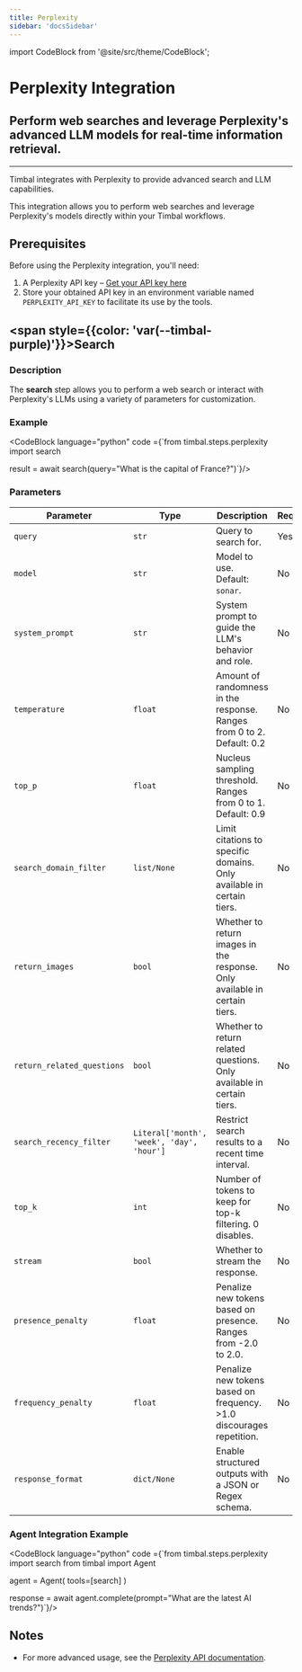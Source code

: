 ```yaml
---
title: Perplexity
sidebar: 'docsSidebar'
---
```


import CodeBlock from '@site/src/theme/CodeBlock';

# Perplexity Integration

<h2 className="subtitle" style={{marginTop: '-17px', fontSize: '1.1rem', fontWeight: 'normal'}}>
Perform web searches and leverage Perplexity's advanced LLM models for real-time information retrieval.
</h2>

---

Timbal integrates with Perplexity to provide advanced search and LLM capabilities. 

This integration allows you to perform web searches and leverage Perplexity's models directly within your Timbal workflows.

## Prerequisites

Before using the Perplexity integration, you'll need:

1. A Perplexity API key – [Get your API key here](https://www.perplexity.ai/account/api/keys)
2. Store your obtained API key in an environment variable named `PERPLEXITY_API_KEY` to facilitate its use by the tools.


## <span style={{color: 'var(--timbal-purple)'}}><strong>Search</strong></span>

### Description
The **search** step allows you to perform a web search or interact with Perplexity's LLMs using a variety of parameters for customization.

### Example
<CodeBlock language="python" code ={`from timbal.steps.perplexity import search

result = await search(query="What is the capital of France?")`}/>

### Parameters

| Parameter | Type | Description | Required |
|-----------|------|-------------|----------|
| `query` | `str` | Query to search for. | Yes |
| `model` | `str` | Model to use. Default: `sonar`. | No |
| `system_prompt` | `str` | System prompt to guide the LLM's behavior and role. | No |
| `temperature` | `float` | Amount of randomness in the response. Ranges from 0 to 2. Default: 0.2 | No |
| `top_p` | `float` | Nucleus sampling threshold. Ranges from 0 to 1. Default: 0.9 | No |
| `search_domain_filter` | `list/None` | Limit citations to specific domains. Only available in certain tiers. | No |
| `return_images` | `bool` | Whether to return images in the response. Only available in certain tiers. | No |
| `return_related_questions` | `bool` | Whether to return related questions. Only available in certain tiers. | No |
| `search_recency_filter` | `Literal['month', 'week', 'day', 'hour']` | Restrict search results to a recent time interval. | No |
| `top_k` | `int` | Number of tokens to keep for top-k filtering. 0 disables. | No |
| `stream` | `bool` | Whether to stream the response. | No |
| `presence_penalty` | `float` | Penalize new tokens based on presence. Ranges from -2.0 to 2.0. | No |
| `frequency_penalty` | `float` | Penalize new tokens based on frequency. >1.0 discourages repetition. | No |
| `response_format` | `dict/None` | Enable structured outputs with a JSON or Regex schema. | No |

### Agent Integration Example

<CodeBlock language="python" code ={`from timbal.steps.perplexity import search
from timbal import Agent

agent = Agent(
    tools=[search]
)

response = await agent.complete(prompt="What are the latest AI trends?")`}/>

## Notes
- For more advanced usage, see the [Perplexity API documentation](https://docs.perplexity.ai/api-reference/chat-completions).